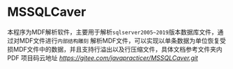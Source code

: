 # MSSQLCaver
本程序为MDF解析软件，主要用于解析`sqlserver2005~2019`版本数据库文件，通过对MDF文件进行`内部结构雕刻` 解析MDF文件，可以实现以单条数据为单位恢复受损MDF文件中的数据，并且支持行溢出以及行压缩文件，具体文档参考文件夹内PDF
项目码云地址 *https://gitee.com/javapracticer/MSSQLCaver.git*

